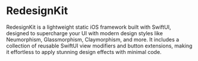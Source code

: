 # RedesignKit
RedesignKit is a lightweight static iOS framework built with SwiftUI, designed to supercharge your UI with modern design styles like Neumorphism, Glassmorphism, Claymorphism, and more. It includes a collection of reusable SwiftUI view modifiers and button extensions, making it effortless to apply stunning design effects with minimal code.
